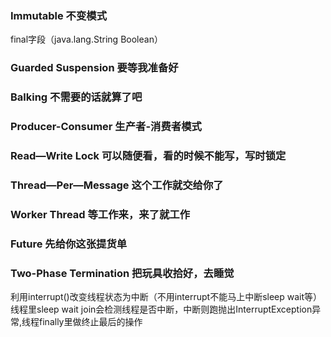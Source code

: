 ### Immutable 不变模式  
final字段（java.lang.String Boolean）  
### Guarded Suspension  要等我准备好  
### Balking 不需要的话就算了吧
### Producer-Consumer 生产者-消费者模式  
### Read―Write Lock 可以随便看，看的时候不能写，写时锁定
### Thread―Per―Message 这个工作就交给你了
### Worker Thread 等工作来，来了就工作
### Future  先给你这张提货单
### Two-Phase Termination 把玩具收拾好，去睡觉  
利用interrupt()改变线程状态为中断（不用interrupt不能马上中断sleep wait等）  
线程里sleep wait join会检测线程是否中断，中断则跑抛出InterruptException异常,线程finally里做终止最后的操作  